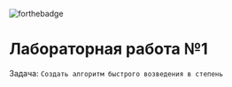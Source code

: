 ![forthebadge](https://forthebadge.com/images/badges/made-with-c-plus-plus.svg)
# Лабораторная работа №1
Задача: `Создать алгоритм быстрого возведения в степень`
